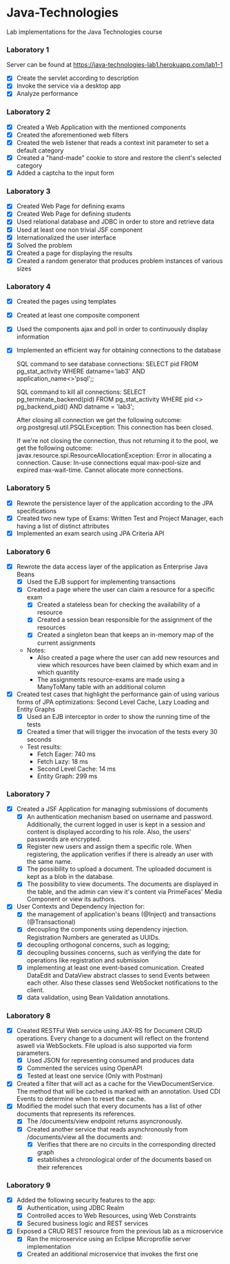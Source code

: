 # Java-Technologies
 Lab implementations for the Java Technologies course

### Laboratory 1
 Server can be found at https://java-technologies-lab1.herokuapp.com/lab1-1
- [x] Create the servlet according to description
- [x] Invoke the service via a desktop app
- [x] Analyze performance

### Laboratory 2
- [X] Created a Web Application with the mentioned components
- [X] Created the aforementioned web filters
- [X] Created the web listener that reads a context init parameter to set a default category
- [X] Created a "hand-made" cookie to store and restore the client's selected category
- [X] Added a captcha to the input form

### Laboratory 3
- [X] Created Web Page for defining exams
- [X] Created Web Page for defining students
- [X] Used relational database and JDBC in order to store and retrieve data
- [X] Used at least one non trivial JSF component
- [X] Internationalized the user interface
- [X] Solved the problem
- [X] Created a page for displaying the results
- [X] Created a random generator that produces problem instances of various sizes

### Laboratory 4
- [X] Created the pages using templates
- [X] Created at least one composite component
- [X] Used the components ajax and poll in order to continuously display information
- [X] Implemented an efficient way for obtaining connections to the database

  SQL command to see database connections: 
  SELECT pid FROM pg_stat_activity WHERE datname='lab3' AND application_name<>'psql';;
  
  SQL command to kill all connections:
  SELECT 
    pg_terminate_backend(pid) 
  FROM 
    pg_stat_activity 
  WHERE
    pid <> pg_backend_pid()
    AND datname = 'lab3';
	
  After closing all connection we get the following outcome: 
  org.postgresql.util.PSQLException: This connection has been closed.
  
  If we're not closing the connection, thus not returning it to the pool, we get the following outcome:
  javax.resource.spi.ResourceAllocationException: Error in allocating a connection. Cause: In-use connections equal max-pool-size and expired max-wait-time. Cannot allocate more connections.
  
### Laboratory 5
- [X] Rewrote the persistence layer of the application according to the JPA specifications
- [X] Created two new type of Exams: Written Test and Project Manager, each having a list of distinct attributes
- [X] Implemented an exam search using JPA Criteria API

### Laboratory 6
- [X] Rewrote the data access layer of the application as Enterprise Java Beans
	- [X] Used the EJB support for implementing transactions
	- [X] Created a page where the user can claim a resource for a specific exam
		- [X] Created a stateless bean for checking the availability of a resource
		- [X] Created a session bean responsible for the assignment of the resources
		- [X] Created a singleton bean that keeps an in-memory map of the current assignments
	- Notes: 
		- Also created a page where the user can add new resources and view which resources have been claimed by which exam and in which quantity
		- The assignments resource-exams are made using a ManyToMany table with an additional column
- [X] Created test cases that highlight the performance gain of using various forms of JPA optimizations: Second Level Cache, Lazy Loading and Entity Graphs
	- [X] Used an EJB interceptor in order to show the running time of the tests
	- [X] Created a timer that will trigger the invocation of the tests every 30 seconds
	- Test results:
		- Fetch Eager: 740 ms
		- Fetch Lazy: 18 ms
		- Second Level Cache: 14 ms
		- Entity Graph: 299 ms
		
### Laboratory 7
- [X] Created a JSF Application for managing submissions of documents
	- [X] An authentication mechanism based on username and password. Additionally, the current logged in user is kept in a session and content is displayed according to his role. Also, the users' passwords are encrypted.
	- [X] Register new users and assign them a specific role. When registering, the application verifies if there is already an user with the same name.
	- [X] The possibility to upload a document. The uploaded document is kept as a blob in the database.
	- [X] The possibility to view documents. The documents are displayed in the table, and the admin can view it's content via PrimeFaces' Media Component or view its authors.
- [X] User Contexts and Dependency Injection for:
	- [X] the management of application's beans (@Inject) and transactions (@Transactional)
	- [X] decoupling the components using dependency injection. Registration Numbers are generated as UUIDs.
	- [X] decoupling orthogonal concerns, such as logging;
	- [X] decoupling bussines concerns, such as verifying the date for operations like registration and submission
	- [X] implementing at least one event-based comunication. Created DataEdit and DataView abstract classes to send Events between each other. Also these classes send WebSocket notifications to the client.
	- [X] data validation, using Bean Validation annotations.
		
### Laboratory 8
- [X] Created RESTFul Web service using JAX-RS for Document CRUD operations. Every change to a document will reflect on the frontend aswell via WebSockets. File upload is also supported via form parameters.
	- [X] Used JSON for representing consumed and produces data
	- [X] Commented the services using OpenAPI
	- [X] Tested at least one service (Only with Postman)
- [X] Created a filter that will act as a cache for the ViewDocumentService. The method that will be cached is marked with an annotation. Used CDI Events to determine when to reset the cache.
- [X] Modified the model such that every documents has a list of other documents that represents its references.
	- [X] The /documents/view endpoint returns asyncronously.
	- [X] Created another service that reads asynchronously from /documents/view all the documents and:
		- [X] Verifies that there are no circuits in the corresponding directed graph
		- [X] establishes a chronological order of the documents based on their references
		
### Laboratory 9
- [X] Added the following security features  to the app:
	- [X] Authentication, using JDBC Realm
	- [X] Controlled acces to Web Resources, using Web Constraints
	- [X] Secured business logic and REST services
- [X] Exposed a CRUD REST resource from the previous lab as a microservice
	- [X] Ran the microservice using an Eclipse Microprofile server implementation
	- [X] Created an additional microservice that invokes the first one